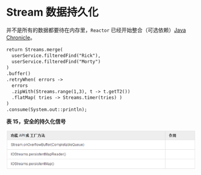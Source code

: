 # Stream 数据持久化

并不是所有的数据都要待在内存里，`Reactor` 已经开始整合（可选依赖）[Java Chronicle](https://github.com/OpenHFT/Chronicle-Queue)。

```
return Streams.merge(
  userService.filteredFind("Rick"),
  userService.filteredFind("Morty")
)
.buffer()
.retryWhen( errors ->
  errors
  .zipWith(Streams.range(1,3), t -> t.getT2())
  .flatMap( tries -> Streams.timer(tries) )
)
.consume(System.out::println);
```

**表 15，安全的持久化信号**

![](images/39.png)